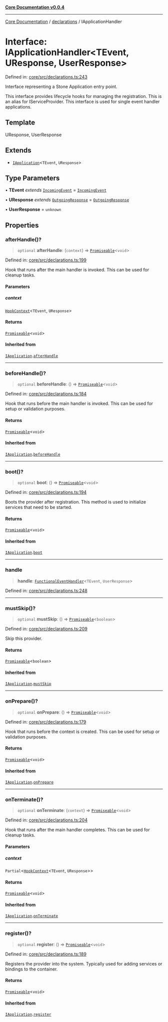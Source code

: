 [**Core Documentation v0.0.4**](../../README.md)

***

[Core Documentation](../../modules.md) / [declarations](../README.md) / IApplicationHandler

# Interface: IApplicationHandler\<TEvent, UResponse, UserResponse\>

Defined in: [core/src/declarations.ts:243](https://github.com/stonemjs/core/blob/8c14a336c794eb98d8513b950cb1c2786962eaaf/src/declarations.ts#L243)

Interface representing a Stone Application entry point.

This interface provides lifecycle hooks for managing the registration.
This is an alias for IServiceProvider.
This interface is used for single event handler applications.

## Template

UResponse, UserResponse

## Extends

- [`IApplication`](IApplication.md)\<`TEvent`, `UResponse`\>

## Type Parameters

• **TEvent** *extends* [`IncomingEvent`](../../events/IncomingEvent/classes/IncomingEvent.md) = [`IncomingEvent`](../../events/IncomingEvent/classes/IncomingEvent.md)

• **UResponse** *extends* [`OutgoingResponse`](../../events/OutgoingResponse/classes/OutgoingResponse.md) = [`OutgoingResponse`](../../events/OutgoingResponse/classes/OutgoingResponse.md)

• **UserResponse** = `unknown`

## Properties

### afterHandle()?

> `optional` **afterHandle**: (`context`) => [`Promiseable`](../type-aliases/Promiseable.md)\<`void`\>

Defined in: [core/src/declarations.ts:199](https://github.com/stonemjs/core/blob/8c14a336c794eb98d8513b950cb1c2786962eaaf/src/declarations.ts#L199)

Hook that runs after the main handler is invoked. This can be used for cleanup tasks.

#### Parameters

##### context

[`HookContext`](HookContext.md)\<`TEvent`, `UResponse`\>

#### Returns

[`Promiseable`](../type-aliases/Promiseable.md)\<`void`\>

#### Inherited from

[`IApplication`](IApplication.md).[`afterHandle`](IApplication.md#afterhandle)

***

### beforeHandle()?

> `optional` **beforeHandle**: () => [`Promiseable`](../type-aliases/Promiseable.md)\<`void`\>

Defined in: [core/src/declarations.ts:184](https://github.com/stonemjs/core/blob/8c14a336c794eb98d8513b950cb1c2786962eaaf/src/declarations.ts#L184)

Hook that runs before the main handler is invoked. This can be used for setup or validation purposes.

#### Returns

[`Promiseable`](../type-aliases/Promiseable.md)\<`void`\>

#### Inherited from

[`IApplication`](IApplication.md).[`beforeHandle`](IApplication.md#beforehandle)

***

### boot()?

> `optional` **boot**: () => [`Promiseable`](../type-aliases/Promiseable.md)\<`void`\>

Defined in: [core/src/declarations.ts:194](https://github.com/stonemjs/core/blob/8c14a336c794eb98d8513b950cb1c2786962eaaf/src/declarations.ts#L194)

Boots the provider after registration. This method is used to initialize services that need to be started.

#### Returns

[`Promiseable`](../type-aliases/Promiseable.md)\<`void`\>

#### Inherited from

[`IApplication`](IApplication.md).[`boot`](IApplication.md#boot)

***

### handle

> **handle**: [`FunctionalEventHandler`](../type-aliases/FunctionalEventHandler.md)\<`TEvent`, `UserResponse`\>

Defined in: [core/src/declarations.ts:248](https://github.com/stonemjs/core/blob/8c14a336c794eb98d8513b950cb1c2786962eaaf/src/declarations.ts#L248)

***

### mustSkip()?

> `optional` **mustSkip**: () => [`Promiseable`](../type-aliases/Promiseable.md)\<`boolean`\>

Defined in: [core/src/declarations.ts:209](https://github.com/stonemjs/core/blob/8c14a336c794eb98d8513b950cb1c2786962eaaf/src/declarations.ts#L209)

Skip this provider.

#### Returns

[`Promiseable`](../type-aliases/Promiseable.md)\<`boolean`\>

#### Inherited from

[`IApplication`](IApplication.md).[`mustSkip`](IApplication.md#mustskip)

***

### onPrepare()?

> `optional` **onPrepare**: () => [`Promiseable`](../type-aliases/Promiseable.md)\<`void`\>

Defined in: [core/src/declarations.ts:179](https://github.com/stonemjs/core/blob/8c14a336c794eb98d8513b950cb1c2786962eaaf/src/declarations.ts#L179)

Hook that runs before the context is created. This can be used for setup or validation purposes.

#### Returns

[`Promiseable`](../type-aliases/Promiseable.md)\<`void`\>

#### Inherited from

[`IApplication`](IApplication.md).[`onPrepare`](IApplication.md#onprepare)

***

### onTerminate()?

> `optional` **onTerminate**: (`context`) => [`Promiseable`](../type-aliases/Promiseable.md)\<`void`\>

Defined in: [core/src/declarations.ts:204](https://github.com/stonemjs/core/blob/8c14a336c794eb98d8513b950cb1c2786962eaaf/src/declarations.ts#L204)

Hook that runs after the main handler completes. This can be used for cleanup tasks.

#### Parameters

##### context

`Partial`\<[`HookContext`](HookContext.md)\<`TEvent`, `UResponse`\>\>

#### Returns

[`Promiseable`](../type-aliases/Promiseable.md)\<`void`\>

#### Inherited from

[`IApplication`](IApplication.md).[`onTerminate`](IApplication.md#onterminate)

***

### register()?

> `optional` **register**: () => [`Promiseable`](../type-aliases/Promiseable.md)\<`void`\>

Defined in: [core/src/declarations.ts:189](https://github.com/stonemjs/core/blob/8c14a336c794eb98d8513b950cb1c2786962eaaf/src/declarations.ts#L189)

Registers the provider into the system. Typically used for adding services or bindings to the container.

#### Returns

[`Promiseable`](../type-aliases/Promiseable.md)\<`void`\>

#### Inherited from

[`IApplication`](IApplication.md).[`register`](IApplication.md#register)
